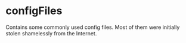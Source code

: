 configFiles
===========

Contains some commonly used config files.
Most of them were initially stolen shamelessly from the Internet.
